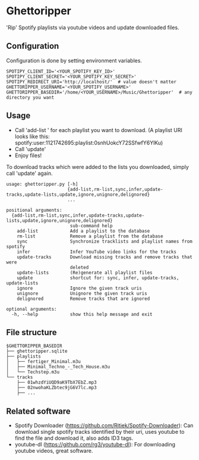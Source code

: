 # Ghettoripper

'Rip' Spotify playlists via youtube videos and update downloaded files.

## Configuration

Configuration is done by setting environment variables.

    SPOTIPY_CLIENT_ID='<YOUR_SPOTIFY_KEY_ID>'
    SPOTIPY_CLIENT_SECRET='<YOUR_SPOTIFY_KEY_SECRET>'
    SPOTIPY_REDIRECT_URI='http://localhost/'  # value doesn't matter
    GHETTORIPPER_USERNAME='<YOUR_SPOTIFY_USERNAME>'
    GHETTORIPPER_BASEDIR='/home/<YOUR_USERNAME>/Music/Ghettoripper'  # any directory you want
    
## Usage

- Call 'add-list <playlist URI>' for each playlist you want to download.
  (A playlist URI looks like this: spotify:user:1121742695:playlist:0snhUokcY72SSfwfY6YlKu)
- Call 'update' 
- Enjoy files!

To download tracks which were added to the lists you downloaded, simply call 'update' again.

    usage: ghettoripper.py [-h]
                           {add-list,rm-list,sync,infer,update-tracks,update-lists,update,ignore,unignore,delignored}
                           ...
    
    positional arguments:
      {add-list,rm-list,sync,infer,update-tracks,update-lists,update,ignore,unignore,delignored}
                            sub-command help
        add-list            Add a playlist to the database
        rm-list             Remove a playlist from the database
        sync                Synchronize tracklists and playlist names from spotify
        infer               Infer YouTube video links for the tracks
        update-tracks       Download missing tracks and remove tracks that were
                            deleted
        update-lists        (Re)generate all playlist files
        update              shortcut for: sync, infer, update-tracks, update-lists
        ignore              Ignore the given track uris
        unignore            Unignore the given track uris
        delignored          Remove tracks that are ignored
    
    optional arguments:
      -h, --help            show this help message and exit

## File structure

    $GHETTORIPPER_BASEDIR
    ├── ghettoripper.sqlite
    ├── playlists
    │   ├── fertiger_Minimal.m3u
    │   ├── Minimal_Techno_-_Tech_House.m3u
    │   └── Techstep.m3u
    └── tracks
        ├── 01whzdYiUQD9aK9TbX7EbZ.mp3
        ├── 02nwohaKLZbtec9jG6V7lc.mp3
        ├── ...

## Related software

- Spotify Downloader (https://github.com/Ritiek/Spotify-Downloader):
  Can download single spotify tracks identified by their uri, uses
  youtube to find the file and download it, also adds ID3 tags.
- youtube-dl (https://github.com/rg3/youtube-dl):
  For downloading youtube videos, great software.
